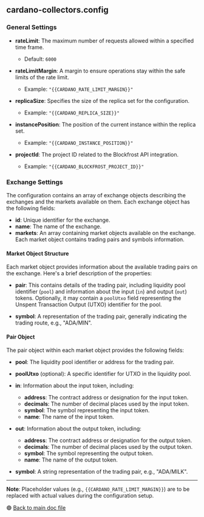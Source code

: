 ## cardano-collectors.config

### General Settings

- **rateLimit**: The maximum number of requests allowed within a specified time frame.
  - Default: `6000`

- **rateLimitMargin**: A margin to ensure operations stay within the safe limits of the rate limit.
  - Example: `"{{CARDANO_RATE_LIMIT_MARGIN}}"`

- **replicaSize**: Specifies the size of the replica set for the configuration.
  - Example: `"{{CARDANO_REPLICA_SIZE}}"`

- **instancePosition**: The position of the current instance within the replica set.
  - Example: `"{{CARDANO_INSTANCE_POSITION}}"`

- **projectId**: The project ID related to the Blockfrost API integration.
  - Example: `"{{CARDANO_BLOCKFROST_PROJECT_ID}}"`

### Exchange Settings

The configuration contains an array of exchange objects describing the exchanges and the markets available on them. Each exchange object has the following fields:

- **id**: Unique identifier for the exchange.
- **name**: The name of the exchange.
- **markets**: An array containing market objects available on the exchange. Each market object contains trading pairs and symbols information.

#### Market Object Structure

Each market object provides information about the available trading pairs on the exchange. Here's a brief description of the properties:

- **pair**: This contains details of the trading pair, including liquidity pool identifier (`pool`) and information about the input (`in`) and output (`out`) tokens. Optionally, it may contain a `poolUtxo` field representing the Unspent Transaction Output (UTXO) identifier for the pool.
  
- **symbol**: A representation of the trading pair, generally indicating the trading route, e.g., "ADA/MIN".

#### Pair Object

The pair object within each market object provides the following fields:

- **pool**: The liquidity pool identifier or address for the trading pair.
- **poolUtxo** (optional): A specific identifier for UTXO in the liquidity pool.
- **in**: Information about the input token, including:
  - **address**: The contract address or designation for the input token.
  - **decimals**: The number of decimal places used by the input token.
  - **symbol**: The symbol representing the input token.
  - **name**: The name of the input token.
  
- **out**: Information about the output token, including:
  - **address**: The contract address or designation for the output token.
  - **decimals**: The number of decimal places used by the output token.
  - **symbol**: The symbol representing the output token.
  - **name**: The name of the output token.

- **symbol**: A string representation of the trading pair, e.g., "ADA/MILK".

---

**Note**: Placeholder values (e.g., `{{CARDANO_RATE_LIMIT_MARGIN}}`) are to be replaced with actual values during the configuration setup.

 🟣 [Back to main doc file](../../README.md)
